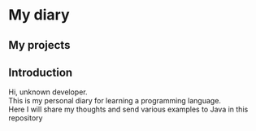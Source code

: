 <h1>My diary</h1>
<h2>My projects</h2>
<p>
  <a href = " "> </a>
</p>
<h2>Introduction</h2>
<p>
  Hi, unknown developer.</br>
  This is my personal diary for learning a programming language.</br>
  Here I will share my thoughts and send various examples to Java in this repository</br>
</p>
